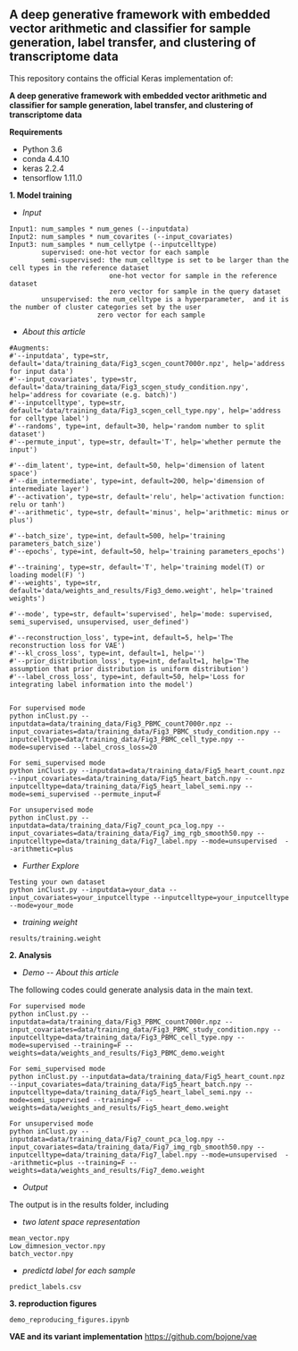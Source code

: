## A deep generative framework with embedded vector arithmetic and classifier for sample generation, label transfer, and clustering of transcriptome data

This repository contains the official Keras implementation of:

**A deep generative framework with embedded vector arithmetic and classifier for sample generation, label transfer, and clustering of transcriptome data**

**Requirements**
- Python 3.6
- conda 4.4.10
- keras 2.2.4
- tensorflow 1.11.0


**1. Model training**

- *Input*
```
Input1: num_samples * num_genes (--inputdata)
Input2: num_samples * num_covarites (--input_covariates)
Input3: num_samples * num_cellytpe (--inputcelltype)
        supervised: one-hot vector for each sample
        semi-supervised: the num_celltype is set to be larger than the cell types in the reference dataset
                         one-hot vector for sample in the reference dataset
                         zero vector for sample in the query dataset
        unsupervised: the num_celltype is a hyperparameter,  and it is the number of cluster categories set by the user
                      zero vector for each sample
```

- *About this article*
```
#Augments:
#'--inputdata', type=str, default='data/training_data/Fig3_scgen_count7000r.npz', help='address for input data')
#'--input_covariates', type=str, default='data/training_data/Fig3_scgen_study_condition.npy', help='address for covariate (e.g. batch)')
#'--inputcelltype', type=str, default='data/training_data/Fig3_scgen_cell_type.npy', help='address for celltype label')
#'--randoms', type=int, default=30, help='random number to split dataset')
#'--permute_input', type=str, default='T', help='whether permute the input')

#'--dim_latent', type=int, default=50, help='dimension of latent space')
#'--dim_intermediate', type=int, default=200, help='dimension of intermediate layer')
#'--activation', type=str, default='relu', help='activation function: relu or tanh')
#'--arithmetic', type=str, default='minus', help='arithmetic: minus or plus')

#'--batch_size', type=int, default=500, help='training parameters_batch_size')
#'--epochs', type=int, default=50, help='training parameters_epochs')

#'--training', type=str, default='T', help='training model(T) or loading model(F) ')
#'--weights', type=str, default='data/weights_and_results/Fig3_demo.weight', help='trained weights')

#'--mode', type=str, default='supervised', help='mode: supervised, semi_supervised, unsupervised, user_defined')

#'--reconstruction_loss', type=int, default=5, help='The reconstruction loss for VAE')
#'--kl_cross_loss', type=int, default=1, help='')
#'--prior_distribution_loss', type=int, default=1, help='The assumption that prior distribution is uniform distribution')
#'--label_cross_loss', type=int, default=50, help='Loss for integrating label information into the model')


For supervised mode
python inClust.py --inputdata=data/training_data/Fig3_PBMC_count7000r.npz --input_covariates=data/training_data/Fig3_PBMC_study_condition.npy --inputcelltype=data/training_data/Fig3_PBMC_cell_type.npy --mode=supervised --label_cross_loss=20

For semi_supervised mode
python inClust.py --inputdata=data/training_data/Fig5_heart_count.npz --input_covariates=data/training_data/Fig5_heart_batch.npy --inputcelltype=data/training_data/Fig5_heart_label_semi.npy --mode=semi_supervised --permute_input=F

For unsupervised mode
python inClust.py --inputdata=data/training_data/Fig7_count_pca_log.npy --input_covariates=data/training_data/Fig7_img_rgb_smooth50.npy --inputcelltype=data/training_data/Fig7_label.npy --mode=unsupervised  --arithmetic=plus

```

- *Further Explore*
```
Testing your own dataset
python inClust.py --inputdata=your_data --input_covariates=your_inputcelltype --inputcelltype=your_inputcelltype --mode=your_mode
```

- *training weight*
```
results/training.weight
```


**2. Analysis**

- *Demo -- About this article*

The following codes could generate analysis data in the main text.
```
For supervised mode
python inClust.py --inputdata=data/training_data/Fig3_PBMC_count7000r.npz --input_covariates=data/training_data/Fig3_PBMC_study_condition.npy --inputcelltype=data/training_data/Fig3_PBMC_cell_type.npy --mode=supervised --training=F --weights=data/weights_and_results/Fig3_PBMC_demo.weight

For semi_supervised mode
python inClust.py --inputdata=data/training_data/Fig5_heart_count.npz --input_covariates=data/training_data/Fig5_heart_batch.npy --inputcelltype=data/training_data/Fig5_heart_label_semi.npy --mode=semi_supervised --training=F --weights=data/weights_and_results/Fig5_heart_demo.weight

For unsupervised mode
python inClust.py --inputdata=data/training_data/Fig7_count_pca_log.npy --input_covariates=data/training_data/Fig7_img_rgb_smooth50.npy --inputcelltype=data/training_data/Fig7_label.npy --mode=unsupervised  --arithmetic=plus --training=F --weights=data/weights_and_results/Fig7_demo.weight

```

- *Output*

The output is in the results folder, including
- *two latent space representation*
```
mean_vector.npy
Low_dimnesion_vector.npy
batch_vector.npy
```

- *predictd label for each sample*
```
predict_labels.csv
```
**3. reproduction figures**
```
demo_reproducing_figures.ipynb
```

**VAE and its variant implementation**
https://github.com/bojone/vae